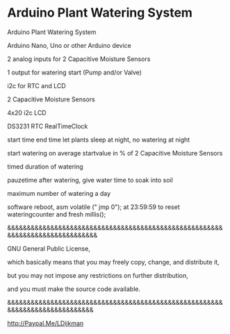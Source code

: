 # Arduino Plant Watering System
Arduino Plant Watering System

Arduino Nano, Uno or other Arduino device

2 analog inputs for 2 Capacitive Moisture Sensors 

1 output for watering start (Pump and/or Valve)

i2c for RTC and LCD


2 Capacitive Moisture Sensors 

4x20 i2c LCD

DS3231 RTC RealTimeClock

start time end time let plants sleep at night, no watering at night

start watering on average startvalue in % of 2 Capacitive Moisture Sensors 

timed duration of watering

pauzetime after watering, give water time to soak into soil

maximum number of watering a day

software reboot, asm volatile (" jmp 0"); at 23:59:59 to reset wateringcounter and fresh millis();

&&&&&&&&&&&&&&&&&&&&&&&&&&&&&&&&&&&&&&&&&&&&&&&&&&&&&&&&&&&&&&&&&&&&&&&&&&&&&&

GNU General Public License,

which basically means that you may freely copy, change, and distribute it,

but you may not impose any restrictions on further distribution,

and you must make the source code available.

&&&&&&&&&&&&&&&&&&&&&&&&&&&&&&&&&&&&&&&&&&&&&&&&&&&&&&&&&&&&&&&&&&&&&&&&&&&&&


http://Paypal.Me/LDijkman
